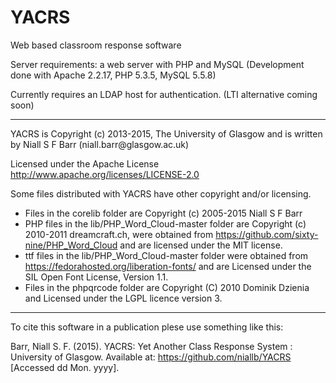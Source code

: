 # YACRS
Web based classroom response software

Server requirements: a web server with PHP and MySQL (Development done with Apache 2.2.17, PHP 5.3.5, MySQL 5.5.8)

Currently requires an LDAP host for authentication. (LTI alternative coming soon)

<hr/>
YACRS is Copyright (c) 2013-2015, The University of Glasgow and is written by 
Niall S F Barr (niall.barr@glasgow.ac.uk)

Licensed under the Apache License http://www.apache.org/licenses/LICENSE-2.0

Some files distributed with YACRS have other copyright and/or licensing.
* Files in the corelib folder are Copyright (c) 2005-2015 Niall S F Barr
* PHP files in the lib/PHP_Word_Cloud-master folder are Copyright (c) 2010-2011 dreamcraft.ch, were obtained from https://github.com/sixty-nine/PHP_Word_Cloud and are licensed under the MIT license.
* ttf files in the lib/PHP_Word_Cloud-master folder were obtained from https://fedorahosted.org/liberation-fonts/ and are Licensed under the SIL Open Font License, Version 1.1. 
* Files in the phpqrcode folder are Copyright (C) 2010 Dominik Dzienia <deltalab at poczta dot fm> and Licensed under the LGPL licence version 3. 

<hr/>
To cite this software in a publication plese use something like this:

Barr, Niall S. F. (2015). YACRS: Yet Another Class Response System : University of Glasgow. Available at: https://github.com/niallb/YACRS [Accessed dd Mon. yyyy].
